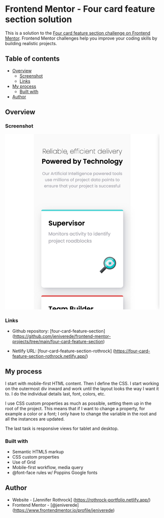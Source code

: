 # Frontend Mentor - Four card feature section solution

This is a solution to the [Four card feature section challenge on Frontend Mentor](https://www.frontendmentor.io/challenges/four-card-feature-section-weK1eFYK). Frontend Mentor challenges help you improve your coding skills by building realistic projects. 

## Table of contents

- [Overview](#overview)
  - [Screenshot](#screenshot)
  - [Links](#links)
- [My process](#my-process)
  - [Built with](#built-with)
- [Author](#author)

## Overview

### Screenshot

![](./images/four%20card%20feature%20section.jpg)

### Links

- Github repository: [four-card-feature-section]
  (https://github.com/jeniverede/frontend-mentor-projects/tree/main/four-card-feature-section)

- Netlify URL: [four-card-feature-section-rothrock]
  (https://four-card-feature-section-rothrock.netlify.app/)

## My process

I start with mobile-first HTML content. Then I define the CSS. I start working on the outermost div inward and work until the layout looks the way I want it to. I do the individual details last, font, colors, etc.

I use CSS custom properties as much as possible, setting them up in the root of the project.
This means that if I want to change a property, for example a color or a font; I only
have to change the variable in the root and all the instances are updated.

The last task is responsive views for tablet and desktop.

### Built with

- Semantic HTML5 markup
- CSS custom properties
- Use of Grid
- Mobile-first workflow, media query
- @font-face rules w/ Poppins Google fonts

## Author

- Website - [Jennifer Rothrock]
  (https://rothrock-portfolio.netlify.app/)
- Frontend Mentor - [@jeniverede]
  (https://www.frontendmentor.io/profile/jeniverede)
